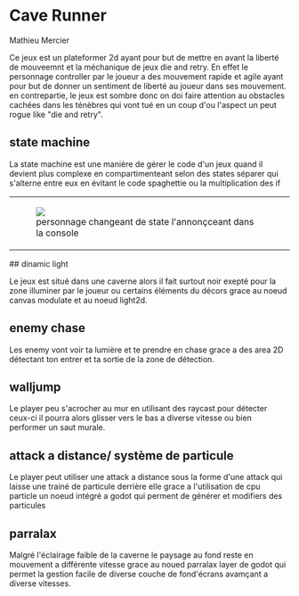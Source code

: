 # Cave Runner

Mathieu Mercier



Ce jeux est un plateformer 2d ayant pour but de mettre en avant la liberté de mouveemnt et la méchanique de jeux die and retry. En effet le personnage controller 
par le joueur a des mouvement rapide et agile ayant pour but de donner un sentiment de liberté au joueur dans ses mouvement. en contrepartie, le jeux est sombre 
donc on doi faire attention au obstacles cachées dans les ténèbres qui vont tué en un coup d'ou l'aspect un peut rogue like "die and retry".

## state machine

La state machine est une manière de gérer le code d'un jeux quand il devient plus complexe en compartimenteant selon des states séparer qui s'alterne entre eux en évitant 
le code spaghettie ou la multiplication des if

<table>
    <tr>
        <td>
            <figure>
                <img src="assets/exemple/state.png"/>
                <figcaption>personnage changeant de state l'annonçceant dans la console</figcaption>
            </figure>
        </td>
    </tr>
</table>
## dinamic light 

Le jeux est situé dans une caverne alors il fait surtout noir exepté pour la zone illuminer par le joueur  ou certains éléments du décors grace au noeud canvas modulate et au noeud light2d.


## enemy chase 

Les enemy vont voir ta lumière et te prendre en chase grace a des area 2D détectant ton entrer et ta sortie de la zone de détection.


## walljump

Le player peu s'acrocher au mur en utilisant des raycast pour détecter ceux-ci il pourra alors glisser vers le bas a diverse vitesse ou bien performer un saut murale. 


## attack a distance/ système de particule 

Le player peut utiliser une attack a distance sous la forme d'une attack qui laisse une trainé de particule derrière elle grace a l'utilisation de cpu particle un noeud 
intégré a godot qui perment de générer et modifiers des particules


## parralax

Malgré l'éclairage faible de la caverne le paysage au fond reste en mouvement a différente vitesse grace au noued parralax layer de godot qui permet la gestion facile 
de diverse couche de fond'écrans avamçant a diverse vitesses.
